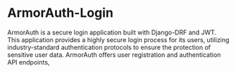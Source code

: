 # ArmorAuth-Login
ArmorAuth is a secure login application built with Django-DRF and JWT. This application provides a highly secure login process for its users, utilizing industry-standard authentication protocols to ensure the protection of sensitive user data. ArmorAuth offers user registration and authentication API endpoints, 
